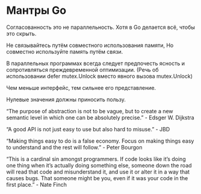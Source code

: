 # Мантры Go

Согласованность это не параллельность.
Хотя в Go делается всё, чтобы это скрыть.

Не связывайтесь путём совместного использования памяти,
Но совместно используйте память путём связи.

В параллельных программах всегда следует предпочесть ясность и сопротивляться преждевременной оптимизации.
(Речь об использовании defer mutex.Unlock вместо явного вызова mutex.Unlock)

Чем меньше интерфейс, тем сильнее его представление.

Нулевые значения должны приносить пользу.

“The purpose of abstraction is not to be vague, but to create a new semantic level in which one can be absolutely precise.” - Edsger W. Dijkstra

“A good API is not just easy to use but also hard to misuse.” - JBD

“Making things easy to do is a false economy. Focus on making things easy to understand and the rest will follow.” - Peter Bourgon

“This is a cardinal sin amongst programmers. If code looks like it’s doing one thing when it’s actually doing something else, someone down the road will read that code and misunderstand it, and use it or alter it in a way that causes bugs. That someone might be you, even if it was your code in the first place.” - Nate Finch

